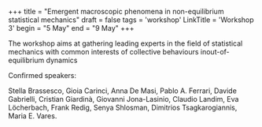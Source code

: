 +++
title = "Emergent macroscopic phenomena in non-equilibrium statistical mechanics"
draft = false
tags = 'workshop'
LinkTitle = 'Workshop 3'
begin = "5 May"
end = "9 May"
+++



The workshop aims at gathering leading experts in the field of statistical mechanics with common interests of collective behaviours inout-of-equilibrium dynamics


Confirmed speakers:

Stella Brassesco, Gioia Carinci, Anna De Masi, Pablo A. Ferrari, Davide Gabrielli, Cristian Giardinà, Giovanni Jona-Lasinio, Claudio Landim, Eva Löcherbach, Frank Redig, Senya Shlosman, Dimitrios Tsagkarogiannis, Maria E. Vares.
